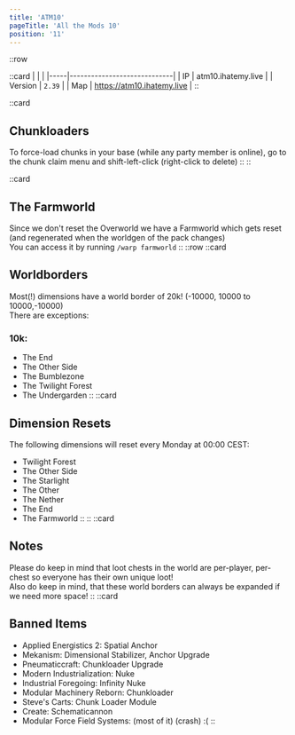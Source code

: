 ```yaml
---
title: 'ATM10'
pageTitle: 'All the Mods 10'
position: '11'
---
```

::row

::card
|     |                             |
|-----|-----------------------------|
| IP  |    atm10.ihatemy.live       |
| Version  |   `2.39`        |
| Map | <a href="https://atm10.ihatemy.live" target="_blank">https://atm10.ihatemy.live</a> |
::

::card
## Chunkloaders
To force-load chunks in your base (while any party member is online), go to the chunk claim menu and shift-left-click (right-click to delete)
::
::

::card
## The Farmworld
Since we don't reset the Overworld we have a Farmworld which gets reset (and regenerated when the worldgen of the pack changes)  
You can access it by running `/warp farmworld`
::
::row
::card
## Worldborders
Most(!) dimensions have a world border of 20k! (-10000, 10000 to 10000,-10000)  
There are exceptions:
### 10k:
- The End
- The Other Side
- The Bumblezone
- The Twilight Forest
- The Undergarden
::
::card
## Dimension Resets
The following dimensions will reset every Monday at 00:00 CEST:
- Twilight Forest
- The Other Side
- The Starlight
- The Other
- The Nether
- The End
- The Farmworld
::
::
::card
## Notes
Please do keep in mind that loot chests in the world are per-player, per-chest so everyone has their own unique loot!  
Also do keep in mind, that these world borders can always be expanded if we need more space!
::
::card
## Banned Items
- Applied Energistics 2: Spatial Anchor
- Mekanism: Dimensional Stabilizer, Anchor Upgrade
- Pneumaticcraft: Chunkloader Upgrade
- Modern Industrialization: Nuke
- Industrial Foregoing: Infinity Nuke
- Modular Machinery Reborn: Chunkloader
- Steve's Carts: Chunk Loader Module
- Create: Schematicannon
- Modular Force Field Systems: (most of it) (crash) :(
::